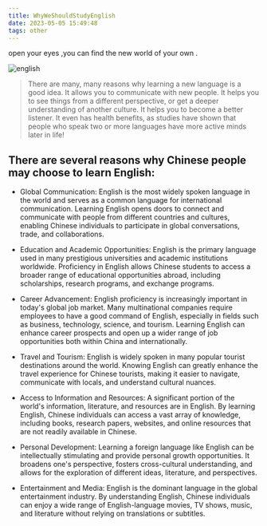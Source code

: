 ```yaml
---
title: WhyWeShouldStudyEnglish
date: 2023-05-05 15:49:48
tags: other
---
```




open your eyes ,you can find the new world of your own .

![english](English03.jpeg)

>There are many, many reasons why learning a new language is a good idea. It allows you to communicate with new people. It helps you to see things from a different perspective, or get a deeper understanding of another culture. It helps you to become a better listener. It even has health benefits, as studies have shown that people who speak two or more languages have more active minds later in life!

## There are several reasons why Chinese people may choose to learn English:

- Global Communication: English is the most widely spoken language in the world and serves as a common language for international communication. Learning English opens doors to connect and communicate with people from different countries and cultures, enabling Chinese individuals to participate in global conversations, trade, and collaborations.

- Education and Academic Opportunities: English is the primary language used in many prestigious universities and academic institutions worldwide. Proficiency in English allows Chinese students to access a broader range of educational opportunities abroad, including scholarships, research programs, and exchange programs.

- Career Advancement: English proficiency is increasingly important in today's global job market. Many multinational companies require employees to have a good command of English, especially in fields such as business, technology, science, and tourism. Learning English can enhance career prospects and open up a wider range of job opportunities both within China and internationally.

- Travel and Tourism: English is widely spoken in many popular tourist destinations around the world. Knowing English can greatly enhance the travel experience for Chinese tourists, making it easier to navigate, communicate with locals, and understand cultural nuances.

- Access to Information and Resources: A significant portion of the world's information, literature, and resources are in English. By learning English, Chinese individuals can access a vast array of knowledge, including books, research papers, websites, and online resources that are not readily available in Chinese.

- Personal Development: Learning a foreign language like English can be intellectually stimulating and provide personal growth opportunities. It broadens one's perspective, fosters cross-cultural understanding, and allows for the exploration of different ideas, literature, and perspectives.

- Entertainment and Media: English is the dominant language in the global entertainment industry. By understanding English, Chinese individuals can enjoy a wide range of English-language movies, TV shows, music, and literature without relying on translations or subtitles.
